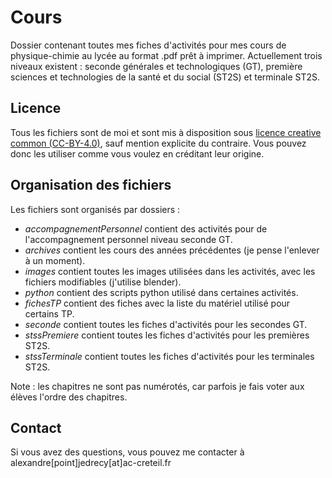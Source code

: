 # Cours 

Dossier contenant toutes mes fiches d'activités pour mes cours de physique-chimie au lycée au format .pdf prêt à imprimer.
Actuellement trois niveaux existent : seconde générales et technologiques (GT), première sciences et technologies de la santé et du social (ST2S) et terminale ST2S.


## Licence 

Tous les fichiers sont de moi et sont mis à disposition sous [licence creative common (CC-BY-4.0)](https://creativecommons.org/licenses/by/4.0/), sauf mention explicite du contraire. Vous pouvez donc les utiliser comme vous voulez en créditant leur origine.


## Organisation des fichiers

Les fichiers sont organisés par dossiers :

- *accompagnementPersonnel* contient des activités pour de l'accompagnement personnel niveau seconde GT.
- *archives* contient les cours des années précédentes (je pense l'enlever à un moment).
- *images* contient toutes les images utilisées dans les activités, avec les fichiers modifiables (j'utilise blender).
- *python* contient des scripts python utilisé dans certaines activités.
- *fichesTP* contient des fiches avec la liste du matériel utilisé pour certains TP.
- *seconde* contient toutes les fiches d'activités pour les secondes GT.
- *stssPremiere* contient toutes les fiches d'activités pour les premières ST2S.
- *stssTerminale* contient toutes les fiches d'activités pour les terminales ST2S.

Note : les chapitres ne sont pas numérotés, car parfois je fais voter aux élèves l'ordre des chapitres.


## Contact

Si vous avez des questions, vous pouvez me contacter à alexandre[point]jedrecy[at]ac-creteil.fr
